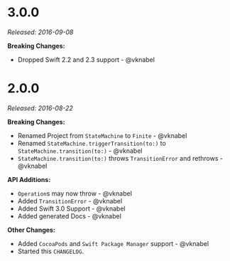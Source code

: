 # 3.0.0
*Released: 2016-09-08*

**Breaking Changes:**
- Dropped Swift 2.2 and 2.3 support - @vknabel

# 2.0.0
*Released: 2016-08-22*

**Breaking Changes:**

- Renamed Project from `StateMachine` to `Finite` - @vknabel
- Renamed `StateMachine.triggerTransition(to:)` to `StateMachine.transition(to:)` - @vknabel
- `StateMachine.transition(to:)` throws `TransitionError` and rethrows - @vknabel

**API Additions:**

- `Operation`s may now throw - @vknabel
- Added `TransitionError`  - @vknabel
- Added Swift 3.0 Support - @vknabel
- Added generated Docs - @vknabel

**Other Changes:**

- Added `CocoaPods` and `Swift Package Manager` support - @vknabel
- Started this `CHANGELOG`.

